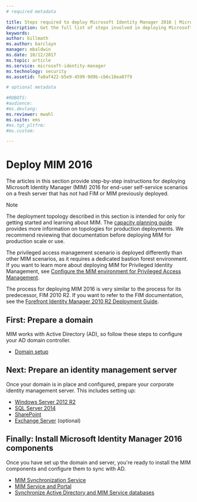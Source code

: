 ```yaml
---
# required metadata

title: Steps required to deploy Microsoft Identity Manager 2016 | Microsoft Docs
description: Get the full list of steps involved in deploying Microsoft Identity Manager 2016, from preparing the environment to configuring the portals.
keywords:
author: billmath
ms.author: barclayn
manager: mbaldwin
ms.date: 10/12/2017
ms.topic: article
ms.service: microsoft-identity-manager
ms.technology: security
ms.assetid: fa0af422-b5e9-4599-9d9b-cb6c18ea07f9

# optional metadata

#ROBOTS:
#audience:
#ms.devlang:
ms.reviewer: mwahl
ms.suite: ems
#ms.tgt_pltfrm:
#ms.custom:

---
```


# Deploy MIM 2016
The articles in this section provide step-by-step instructions for deploying Microsoft Identity Manager (MIM) 2016 for end-user self-service scenarios on a fresh server that has not had FIM or MIM previously deployed.

> [!NOTE]
> The deployment topology described in this section is intended for only for getting started and learning about MIM.  The [capacity planning guide](capacity-planning-guide.md) provides more information on topologies for production deployments.  We recommend reviewing that documentation before deploying MIM for production scale or use.

The privileged access management scenario is deployed differently than other MIM scenarios, as it requires a dedicated bastion forest environment.  If you want to learn more about deploying MIM for Privileged Identity Management, see [Configure the MIM environment for Privileged Access Management](./pam/configuring-mim-environment-for-pam.md).

The process for deploying MIM 2016 is very similar to the process for its predecessor, FIM 2010 R2. If you want to refer to the FIM documentation, see the [Forefront Identity Manager 2010 R2 Deployment Guide](https://technet.microsoft.com/library/jj134310).

## First: Prepare a domain
MIM works with Active Directory (AD), so follow these steps to configure your AD domain controller.
- [Domain setup](preparing-domain.md)

## Next: Prepare an identity management server
Once your domain is in place and configured, prepare your corporate identity management server. This includes setting up:
- [Windows Server 2012 R2](prepare-server-ws2012r2.md)
- [SQL Server 2014](prepare-server-sql2014.md)
- [SharePoint](prepare-server-sharepoint.md)
- [Exchange Server](prepare-server-exchange.md) (optional)

## Finally: Install Microsoft Identity Manager 2016 components
Once you have set up the domain and server, you're ready to install the MIM components and configure them to sync with AD.
- [MIM Synchronization Service](install-mim-sync.md)
- [MIM Service and Portal](install-mim-service-portal.md)
- [Synchronize Active Directory and MIM Service databases](install-mim-sync-ad-service.md)
